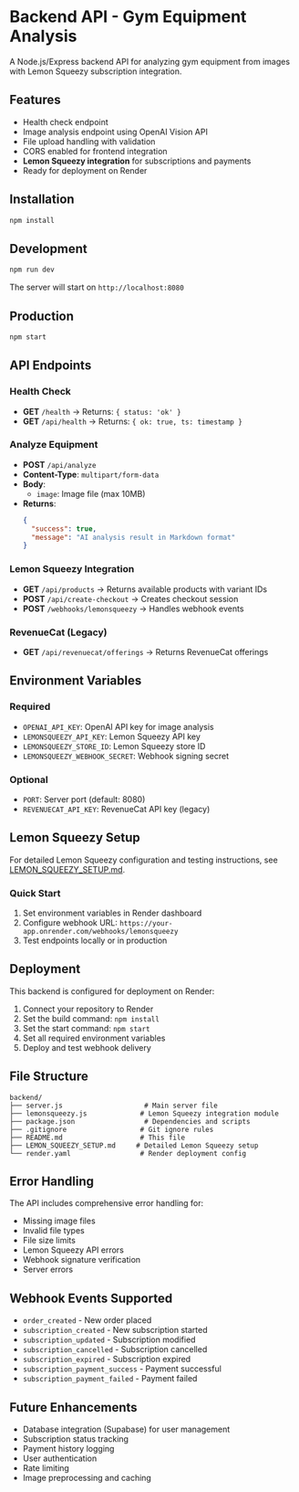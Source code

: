 # Backend API - Gym Equipment Analysis

A Node.js/Express backend API for analyzing gym equipment from images with Lemon Squeezy subscription integration.

## Features

- Health check endpoint
- Image analysis endpoint using OpenAI Vision API
- File upload handling with validation
- CORS enabled for frontend integration
- **Lemon Squeezy integration** for subscriptions and payments
- Ready for deployment on Render

## Installation

```bash
npm install
```

## Development

```bash
npm run dev
```

The server will start on `http://localhost:8080`

## Production

```bash
npm start
```

## API Endpoints

### Health Check
- **GET** `/health` → Returns: `{ status: 'ok' }`
- **GET** `/api/health` → Returns: `{ ok: true, ts: timestamp }`

### Analyze Equipment
- **POST** `/api/analyze`
- **Content-Type**: `multipart/form-data`
- **Body**: 
  - `image`: Image file (max 10MB)
- **Returns**:
  ```json
  {
    "success": true,
    "message": "AI analysis result in Markdown format"
  }
  ```

### Lemon Squeezy Integration
- **GET** `/api/products` → Returns available products with variant IDs
- **POST** `/api/create-checkout` → Creates checkout session
- **POST** `/webhooks/lemonsqueezy` → Handles webhook events

### RevenueCat (Legacy)
- **GET** `/api/revenuecat/offerings` → Returns RevenueCat offerings

## Environment Variables

### Required
- `OPENAI_API_KEY`: OpenAI API key for image analysis
- `LEMONSQUEEZY_API_KEY`: Lemon Squeezy API key
- `LEMONSQUEEZY_STORE_ID`: Lemon Squeezy store ID
- `LEMONSQUEEZY_WEBHOOK_SECRET`: Webhook signing secret

### Optional
- `PORT`: Server port (default: 8080)
- `REVENUECAT_API_KEY`: RevenueCat API key (legacy)

## Lemon Squeezy Setup

For detailed Lemon Squeezy configuration and testing instructions, see [LEMON_SQUEEZY_SETUP.md](./LEMON_SQUEEZY_SETUP.md).

### Quick Start
1. Set environment variables in Render dashboard
2. Configure webhook URL: `https://your-app.onrender.com/webhooks/lemonsqueezy`
3. Test endpoints locally or in production

## Deployment

This backend is configured for deployment on Render:

1. Connect your repository to Render
2. Set the build command: `npm install`
3. Set the start command: `npm start`
4. Set all required environment variables
5. Deploy and test webhook delivery

## File Structure

```
backend/
├── server.js                    # Main server file
├── lemonsqueezy.js             # Lemon Squeezy integration module
├── package.json                 # Dependencies and scripts
├── .gitignore                  # Git ignore rules
├── README.md                   # This file
├── LEMON_SQUEEZY_SETUP.md     # Detailed Lemon Squeezy setup
└── render.yaml                 # Render deployment config
```

## Error Handling

The API includes comprehensive error handling for:
- Missing image files
- Invalid file types
- File size limits
- Lemon Squeezy API errors
- Webhook signature verification
- Server errors

## Webhook Events Supported

- `order_created` - New order placed
- `subscription_created` - New subscription started
- `subscription_updated` - Subscription modified
- `subscription_cancelled` - Subscription cancelled
- `subscription_expired` - Subscription expired
- `subscription_payment_success` - Payment successful
- `subscription_payment_failed` - Payment failed

## Future Enhancements

- Database integration (Supabase) for user management
- Subscription status tracking
- Payment history logging
- User authentication
- Rate limiting
- Image preprocessing and caching 